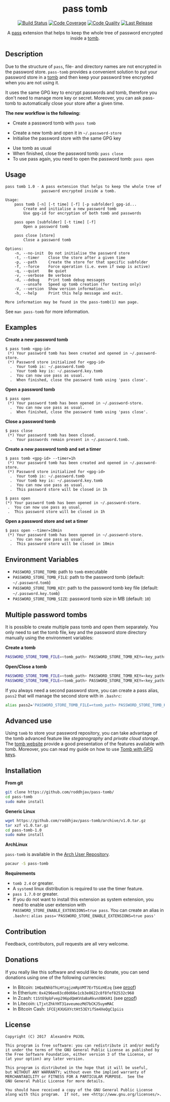 <h1 align="center">pass tomb</h1>

<p align="center">
<a href="https://travis-ci.org/roddhjav/pass-tomb"><img src="https://img.shields.io/travis/roddhjav/pass-tomb/master.svg" alt="Build Status" /></a>
<a href="https://coveralls.io/github/roddhjav/pass-tomb"><img src="https://img.shields.io/coveralls/roddhjav/pass-tomb/master.svg" alt="Code Coverage" /></a>
<a href="https://www.codacy.com/app/roddhjav/pass-tomb"><img src="https://img.shields.io/codacy/grade/1c58ea63487a4b82874b05220d500c60/master.svg" alt="Code Quality" /></a>
<a href="https://github.com/roddhjav/pass-tomb/releases/latest"><img src="https://img.shields.io/github/release/roddhjav/pass-tomb.svg?maxAge=600" alt="Last Release" /></a>
</p>

<p align="center">
A <a href="https://www.passwordstore.org/">pass</a> extension that helps to keep the whole tree of password encrypted inside a <a href="https://www.dyne.org/software/tomb/">tomb</a>.
</p>

## Description

Due to the structure of `pass`, file- and directory names are not encrypted in the password store. `pass-tomb` provides a convenient solution to put your password store in a [tomb][github-tomb] and then keep your password tree encrypted when you are not using it.

It uses the same GPG key to encrypt passwords and tomb, therefore you don't need to manage more key or secret. Moreover, you can ask pass-tomb to automatically close your store after a given time.

**The new workflow is the following:**
* Create a password tomb with `pass tomb`
 - Create a new tomb and open it in `~/.password-store`
 - Initialise the password store with the same GPG key
* Use tomb as usual
* When finished, close the password tomb: `pass close`
* To use pass again, you need to open the password tomb: `pass open`

## Usage

```
pass tomb 1.0 - A pass extension that helps to keep the whole tree of
                password encrypted inside a tomb.

Usage:
    pass tomb [-n] [-t time] [-f] [-p subfolder] gpg-id...
        Create and initialise a new password tomb
        Use gpg-id for encryption of both tomb and passwords

    pass open [subfolder] [-t time] [-f]
        Open a password tomb

    pass close [store]
        Close a password tomb

Options:
    -n, --no-init  Do not initialise the password store
    -t, --timer    Close the store after a given time
    -p, --path     Create the store for that specific subfolder
    -f, --force    Force operation (i.e. even if swap is active)
    -q, --quiet    Be quiet
    -v, --verbose  Be verbose
    -d, --debug    Print tomb debug messages
        --unsafe   Speed up tomb creation (for testing only)
    -V, --version  Show version information.
    -h, --help     Print this help message and exit.

More information may be found in the pass-tomb(1) man page.
```

See `man pass-tomb` for more information.

## Examples

**Create a new password tomb**
```
$ pass tomb <gpg-id>
 (*) Your password tomb has been created and opened in ~/.password-store.
 (*) Password store initialized for <gpg-id>
  .  Your tomb is: ~/.password.tomb
  .  Your tomb key is: ~/.password.key.tomb
  .  You can now use pass as usual.
  .  When finished, close the password tomb using 'pass close'.
```

**Open a password tomb**
```
$ pass open
 (*) Your password tomb has been opened in ~/.password-store.
  .  You can now use pass as usual.
  .  When finished, close the password tomb using 'pass close'.
```

**Close a password tomb**
```
$ pass close
 (*) Your password tomb has been closed.
  .  Your passwords remain present in ~/.password.tomb.
```

**Create a new password tomb and set a timer**
```
$ pass tomb <gpg-id> --timer=1h
 (*) Your password tomb has been created and opened in ~/.password-store.
 (*) Password store initialized for <gpg-id>
  .  Your tomb is: ~/.password.tomb
  .  Your tomb key is: ~/.password.key.tomb
  .  You can now use pass as usual.
  .  This password store will be closed in 1h
```

```
$ pass open
(*) Your password tomb has been opened in ~/.password-store.
 .  You can now use pass as usual.
 .  This password store will be closed in 1h
```

**Open a password store and set a timer**
```
$ pass open --timer=10min
 (*) Your password tomb has been opened in ~/.password-store.
  .  You can now use pass as usual.
  .  This password store will be closed in 10min
```

## Environment Variables

* `PASSWORD_STORE_TOMB`: path to `tomb` executable
* `PASSWORD_STORE_TOMB_FILE`: path to the password tomb (default: `~/.password.tomb`)
* `PASSWORD_STORE_TOMB_KEY`: path to the password tomb key file (default: `~/.password.key.tomb`)
* `PASSWORD_STORE_TOMB_SIZE`: password tomb size in MB (default: `10`)

## Multiple password tombs
It is possible to create multiple pass tomb and open them separately. You only need to set the tomb file, key and the password store directory manually using the environment variables:

**Create a tomb**
```sh
PASSWORD_STORE_TOMB_FILE=<tomb_path> PASSWORD_STORE_TOMB_KEY=<key_path> PASSWORD_STORE_DIR=<dir_path> pass tomb <gpgid>
```

**Open/Close a tomb**
```sh
PASSWORD_STORE_TOMB_FILE=<tomb_path> PASSWORD_STORE_TOMB_KEY=<key_path> PASSWORD_STORE_DIR=<dir_path> pass open
PASSWORD_STORE_TOMB_FILE=<tomb_path> PASSWORD_STORE_TOMB_KEY=<key_path> PASSWORD_STORE_DIR=<dir_path> pass close
```

If you always need a second password store, you can create a pass alias, `pass2` that will manage the second store with in `.bashrc`:
```sh
alias pass2='PASSWORD_STORE_TOMB_FILE=<tomb_path> PASSWORD_STORE_TOMB_KEY=<key_path> PASSWORD_STORE_DIR=<dir_path> pass'
```

## Advanced use
Using `tomb` to store your password repository, you can take advantage of the  tomb advanced feature like *steganography* and *private cloud storage*. The [tomb website][tomb] provide a good presentation of the features available with tomb. Moreover, you can read my guide on how to use [Tomb with GPG keys][pujol.io-tomb].

## Installation

**From git**
```sh
git clone https://github.com/roddhjav/pass-tomb/
cd pass-tomb
sudo make install
```

**Generic Linux**
```sh
wget https://github.com/roddhjav/pass-tomb/archive/v1.0.tar.gz
tar xzf v1.0.tar.gz
cd pass-tomb-1.0
sudo make install
```

**ArchLinux**

`pass-tomb` is available in the [Arch User Repository][aur].
```sh
pacaur -S pass-tomb
```

**Requirements**
* `tomb 2.4` or greater.
* A `systemd` linux distribution is required to use the timer feature.
* `pass 1.7.0` or greater.
* If you do not want to install this extension as system extension, you need to
enable user extension with `PASSWORD_STORE_ENABLE_EXTENSIONS=true pass`. You can
create an alias in `.bashrc`: `alias pass='PASSWORD_STORE_ENABLE_EXTENSIONS=true pass'`


## Contribution
Feedback, contributors, pull requests are all very welcome.


## Donations
If you really like this software and would like to donate, you can send donations using one of the following currencies:
* In Bitcoin: `1HQaENhbThLHYzgjzmRpVMT7ErTSGzHEzq` (see [proof][keybase])
* In Etherium: `0x4296ee83cd0d66e1cb3e0622c8f8fef82532c968`
* In Zcash: `t1StE9pbFvep296pdQmKVdaBaRkvnXBKkR1` (see [proof][keybase])
* In Litecoin: `LTjxtZhkYHT31aveumozMd7bCKJ5uymMAC`
* In Bitcoin Cash: `1FCEjKXUGXYctHt53EYifSm4XeQgC1piis`


## License

    Copyright (C) 2017  Alexandre PUJOL

    This program is free software: you can redistribute it and/or modify
    it under the terms of the GNU General Public License as published by
    the Free Software Foundation, either version 3 of the License, or
    (at your option) any later version.

    This program is distributed in the hope that it will be useful,
    but WITHOUT ANY WARRANTY; without even the implied warranty of
    MERCHANTABILITY or FITNESS FOR A PARTICULAR PURPOSE.  See the
    GNU General Public License for more details.

    You should have received a copy of the GNU General Public License
    along with this program.  If not, see <http://www.gnu.org/licenses/>.


[tomb]: https://www.dyne.org/software/tomb/
[github-tomb]: https://github.com/dyne/Tomb
[aur]: https://aur.archlinux.org/packages/pass-tomb
[pujol.io-tomb]: https://pujol.io/blog/tomb-with-gpg-keys/
[keybase]: https://keybase.io/roddhjav
